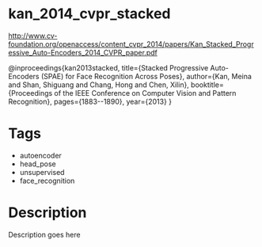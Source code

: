 # kan_2014_cvpr_stacked

http://www.cv-foundation.org/openaccess/content_cvpr_2014/papers/Kan_Stacked_Progressive_Auto-Encoders_2014_CVPR_paper.pdf

@inproceedings{kan2013stacked,
  title={Stacked Progressive Auto-Encoders (SPAE) for Face Recognition Across Poses},
  author={Kan, Meina and Shan, Shiguang and Chang, Hong and Chen, Xilin},
  booktitle={Proceedings of the IEEE Conference on Computer Vision and Pattern Recognition},
  pages={1883--1890},
  year={2013}
}

# Tags
+ autoencoder
+ head_pose
+ unsupervised
+ face_recognition

# Description
Description goes here
